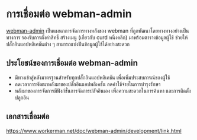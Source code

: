 # การเชื่อมต่อ webman-admin

[webman-admin](https://www.workerman.net/plugin/82) เป็นแผนกการจัดการทางหลังของ webman ที่ถูกพัฒนาโดยทางทางอย่างเป็นทางการ
รองรับการตั้งค่าสิทธิ์ สร้างเมนู (เกี่ยวกับ curd หนึ่งคลิก) มาพร้อมตารางข้อมูลผู้ใช้ ช่วยให้ปลั๊กอินแอปพลิเคชันต่าง ๆ สามารถแบ่งปันข้อมูลผู้ใช้ได้อย่างสะดวก

## ประโยชน์ของการเชื่อมต่อ webman-admin

* มีทางเข้าสู่หลังมาตรฐานสำหรับทุกปลั๊กอินแอปพลิเคชัน เพื่อเพิ่มประสบการณ์ของผู้ใช้
* ลดเวลาการพัฒนาหลังมาของปลั๊กอินแอปพลิเคชัน ลดค่าใช้จ่ายในการบำรุงรักษา
* หลังมาของการจัดการมีฟังก์ชั่นการจัดการปลัจอินเอง เพื่อความสะดวกในการค้นหา และการติดตั้งปลูกอิน

## เอกสารเชื่อมต่อ
https://www.workerman.net/doc/webman-admin/development/link.html
